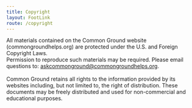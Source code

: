 ```yaml
---
title: Copyright
layout: FootLink
route: /copyright
---
```

<div style="height:100%;width:100%;margin-bottom: 200px;">
All materials contained on the Common Ground website (commongroundhelps.org) are protected 
under the U.S. and Foreign Copyright Laws.
<br>
Permission to reproduce such materials may be required. Please email questions to:
<a href="mailto:askcommonground@commongroundhelps.org">askcommonground@commongroundhelps.org</a>.
<br>
<br>
Common Ground retains all rights to the information provided by its websites including, but not 
limited to, the right of distribution. These documents may be freely distributed and used for non-commercial and educational purposes.
</div>
